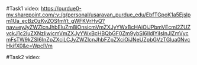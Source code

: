 #Task1 video:
https://purdue0-my.sharepoint.com/:v:/g/personal/usaravan_purdue_edu/EbfTGpoK1a5Ejslpm1Ua_ecBzOzKvZOSfmYt_gWFKVrHvQ?nav=eyJyZWZlcnJhbEluZm8iOnsicmVmZXJyYWxBcHAiOiJPbmVEcml2ZUZvckJ1c2luZXNzIiwicmVmZXJyYWxBcHBQbGF0Zm9ybSI6IldlYiIsInJlZmVycmFsTW9kZSI6InZpZXciLCJyZWZlcnJhbFZpZXciOiJNeUZpbGVzTGlua0NvcHkifX0&e=WpclVm



#Task2 video:
